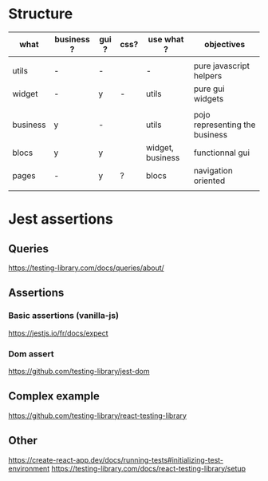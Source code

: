 # Structure

| what     | business ? | gui ? | css? | use what ?       | objectives                     |
| -------- | ---------- | ----- | ---- | ---------------- | ------------------------------ |
|          |            |       |      |                  |                                |
| utils    | -          | -     |      | -                | pure javascript helpers        |
| widget   | -          | y     | -    | utils            | pure gui widgets               |
|          |
| business | y          | -     |      | utils            | pojo representing the business |
| blocs    | y          | y     |      | widget, business | functionnal gui                |
| pages    | -          | y     | ?    | blocs            | navigation oriented            |
|          |            |       |      |                  |                                |

# Jest assertions

## Queries

<https://testing-library.com/docs/queries/about/>

## Assertions

### Basic assertions (vanilla-js)

<https://jestjs.io/fr/docs/expect>

### Dom assert

<https://github.com/testing-library/jest-dom>

## Complex example

<https://github.com/testing-library/react-testing-library>

## Other

<https://create-react-app.dev/docs/running-tests#initializing-test-environment>
<https://testing-library.com/docs/react-testing-library/setup>
